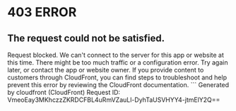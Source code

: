 # 403 ERROR

## The request could not be satisfied.

Request blocked. We can't connect to the server for this app or website at this time. There might be too much traffic or a configuration error. Try again later, or contact the app or website owner. If you provide content to customers through CloudFront, you can find steps to troubleshoot and help prevent this error by reviewing the CloudFront documentation. ```
Generated by cloudfront (CloudFront)
Request ID: VmeoEay3MKhczzZKRDCFBL4uRmVZauLl-DyhTaUSVHYY4-jtmElY2Q==

```


